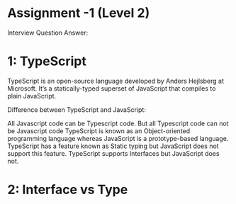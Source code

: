 # Assignment -1 (Level 2)

Interview Question Answer:

# 1: TypeScript 
TypeScript is an open-source language developed by Anders Hejlsberg at Microsoft. It’s a statically-typed superset of JavaScript that compiles to plain JavaScript.

Difference between TypeScript and JavaScript:

All Javascript code can be Typescript code. But all Typescript code can not be Javascript code
TypeScript is known as an Object-oriented programming language whereas JavaScript is a prototype-based language.
TypeScript has a feature known as Static typing but JavaScript does not support this feature.
TypeScript supports Interfaces but JavaScript does not.

# 2: Interface vs Type


